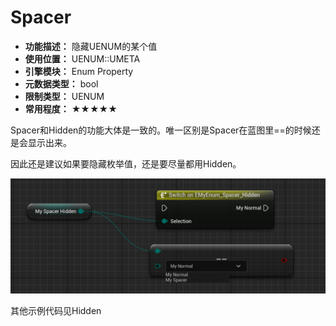 ﻿# Spacer

- **功能描述：** 隐藏UENUM的某个值
- **使用位置：** UENUM::UMETA
- **引擎模块：** Enum Property
- **元数据类型：** bool
- **限制类型：** UENUM
- **常用程度：** ★★★★★

Spacer和Hidden的功能大体是一致的。唯一区别是Spacer在蓝图里==的时候还是会显示出来。

因此还是建议如果要隐藏枚举值，还是要尽量都用Hidden。

![Untitled](Hidden/Untitled.png)

其他示例代码见Hidden
